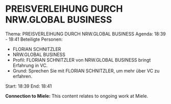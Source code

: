 # PREISVERLEIHUNG DURCH NRW.GLOBAL BUSINESS
Thema: PREISVERLEIHUNG DURCH NRW.GLOBAL BUSINESS
Agenda: 18:39 - 18:41
Beteiligte Personen:
- FLORIAN SCHNITZLER
- NRW.GLOBAL BUSINESS
- Profil: FLORIAN SCHNITZLER von NRW.GLOBAL BUSINESS bringt Erfahrung in VC.
- Grund: Sprechen Sie mit FLORIAN SCHNITZLER, um mehr über VC zu erfahren.

Start: 18:39
End: 18:41

**Connection to Miele:** This content relates to ongoing work at Miele.
